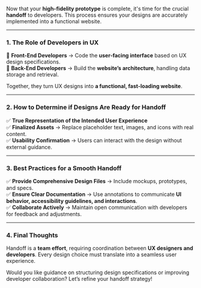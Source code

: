 


Now that your **high-fidelity prototype** is complete, it's time for the crucial **handoff** to developers. This process ensures your designs are accurately implemented into a functional website.

---

### **1. The Role of Developers in UX**
🔹 **Front-End Developers** → Code the **user-facing interface** based on UX design specifications.  
🔹 **Back-End Developers** → Build the **website’s architecture**, handling data storage and retrieval.  

Together, they turn UX designs into **a functional, fast-loading website**.

---

### **2. How to Determine if Designs Are Ready for Handoff**
✅ **True Representation of the Intended User Experience**  
✅ **Finalized Assets** → Replace placeholder text, images, and icons with real content.  
✅ **Usability Confirmation** → Users can interact with the design without external guidance.  

---

### **3. Best Practices for a Smooth Handoff**
✅ **Provide Comprehensive Design Files** → Include mockups, prototypes, and specs.  
✅ **Ensure Clear Documentation** → Use annotations to communicate **UI behavior, accessibility guidelines, and interactions**.  
✅ **Collaborate Actively** → Maintain open communication with developers for feedback and adjustments.  

---

### **4. Final Thoughts**
Handoff is a **team effort**, requiring coordination between **UX designers and developers**. Every design choice must translate into a seamless user experience. 

Would you like guidance on structuring design specifications or improving developer collaboration? Let’s refine your handoff strategy!